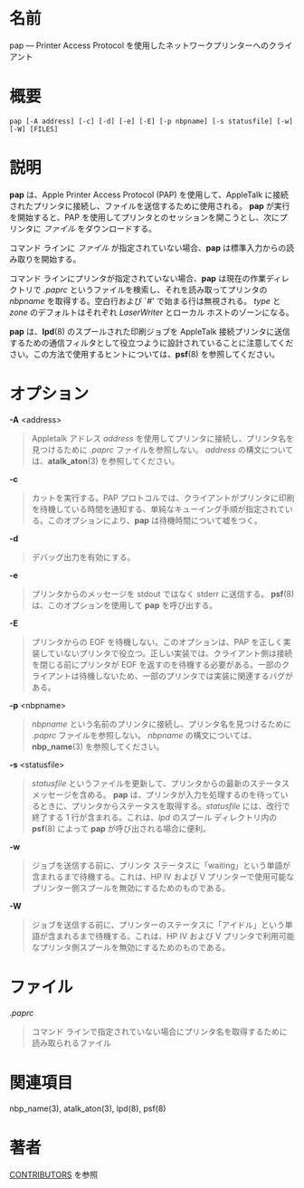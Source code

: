 # 名前

pap — Printer Access Protocol を使用したネットワークプリンターへのクライアント

# 概要

`pap [-A address] [-c] [-d] [-e] [-E] [-p nbpname] [-s statusfile] [-w] [-W]
[FILES]`

# 説明

**pap** は、Apple Printer Access Protocol (PAP) を使用して、AppleTalk に接続されたプリンタに接続し、ファイルを送信するために使用される。 **pap** が実行を開始すると、PAP を使用してプリンタとのセッションを開こうとし、次にプリンタに *ファイル* をダウンロードする。

コマンド ラインに *ファイル* が指定されていない場合、**pap** は標準入力からの読み取りを開始する。

コマンド ラインにプリンタが指定されていない場合、**pap** は現在の作業ディレクトリで *.paprc*
というファイルを検索し、それを読み取ってプリンタの *nbpname* を取得する。空白行および \`*\#*' で始まる行は無視される。 *type*
と *zone* のデフォルトはそれぞれ *LaserWriter* とローカル ホストのゾーンになる。

**pap** は、**lpd**(8) のスプールされた印刷ジョブを AppleTalk
接続プリンタに送信するための通信フィルタとして役立つように設計されていることに注意してください。この方法で使用するヒントについては、**psf**(8)
を参照してください。

# オプション

**-A** <address\>

> Appletalk アドレス *address*
を使用してプリンタに接続し、プリンタ名を見つけるために *.paprc*
ファイルを参照しない。 *address* の構文については、**atalk_aton**(3)
を参照してください。

**-c**

> カットを実行する。PAP
プロトコルでは、クライアントがプリンタに印刷を待機している時間を通知する、単純なキューイング手順が指定されている。このオプションにより、**pap**
は待機時間について嘘をつく。

**-d**

> デバッグ出力を有効にする。

**-e**

> プリンタからのメッセージを stdout ではなく stderr に送信する。
**psf**(8) は、このオプションを使用して **pap** を呼び出する。

**-E**

> プリンタからの EOF を待機しない。このオプションは、PAP
を正しく実装していないプリンタで役立つ。正しい実装では、クライアント側は接続を閉じる前にプリンタが
EOF
を返すのを待機する必要がある。一部のクライアントは待機しないため、一部のプリンタでは実装に関連するバグがある。

**-p** <nbpname\>

> *nbpname* という名前のプリンタに接続し、プリンタ名を見つけるために
*.paprc* ファイルを参照しない。 *nbpname*
の構文については、**nbp_name**(3) を参照してください。

**-s** <statusfile\>

> *statusfile* というファイルを更新して、プリンタからの最新のステータス
メッセージを含める。 **pap**
は、プリンタが入力を処理するのを待っているときに、プリンタからステータスを取得する。*statusfile*
には、改行で終了する 1 行が含まれる。これは、*lpd* のスプール
ディレクトリ内の **psf**(8) によって **pap** が呼び出される場合に便利。

**-w**

> ジョブを送信する前に、プリンタ
ステータスに「waiting」という単語が含まれるまで待機する。これは、HP IV
および V
プリンターで使用可能なプリンター側スプールを無効にするためのものである。

**-W**

> ジョブを送信する前に、プリンターのステータスに「アイドル」という単語が含まれるまで待機する。これは、HP
IV および V
プリンタで利用可能なプリンタ側スプールを無効にするためのものである。

# ファイル

*.paprc*

> コマンド
ラインで指定されていない場合にプリンタ名を取得するために読み取られるファイル

# 関連項目

nbp_name(3), atalk_aton(3), lpd(8), psf(8)

# 著者

[CONTRIBUTORS](https://netatalk.io/contributors) を参照
